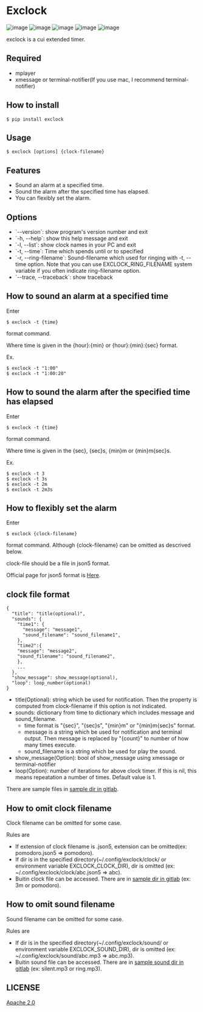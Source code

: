 Exclock
=======

![image](https://img.shields.io/pypi/v/exclock)
![image](https://img.shields.io/pypi/pyversions/exclock)
![image](https://gitlab.com/yassu/exclock/badges/master/pipeline.svg)
![image](https://gitlab.com/yassu/exclock/badges/master/coverage.svg)
![image](https://img.shields.io/pypi/l/exclock)

exclock is a cui extended timer.

Required
--------

-   mplayer
-   xmessage or terminal-notifier(If you use mac, I recommend
    terminal-notifier)

How to install
--------------

    $ pip install exclock

Usage
-----

    $ exclock [options] {clock-filename}

Features
--------

-   Sound an alarm at a specified time.
-   Sound the alarm after the specified time has elapsed.
-   You can flexibly set the alarm.

Options
-------

-   \`--version\`: show program's version number and exit
-   \`-h, --help\`: show this help message and exit
-   \`-l, --list\`: show clock names in your PC and exit
-   \`-t, --time\`: Time which spends until or to specified
-   \`-r, --ring-filename\`: Sound-filename which used for ringing with
    -t, --time option. Note that you can use EXCLOCK\_RING\_FILENAME
    system variable if you often indicate ring-filename option.
-   \`--trace, --traceback\`: show traceback

How to sound an alarm at a specified time
-----------------------------------------

Enter

    $ exclock -t {time}

format command.

Where time is given in the {hour}:{min} or {hour}:{min}:{sec} format.

Ex.

    $ exclock -t "1:00"
    $ exclock -t "1:00:20"

How to sound the alarm after the specified time has elapsed
-----------------------------------------------------------

Enter

    $ exclock -t {time}

format command.

Where time is given in the {sec}, {sec}s, {min}m or {min}m{sec}s.

Ex.

    $ exclock -t 3
    $ exclock -t 3s
    $ exclock -t 2m
    $ exclock -t 2m3s

How to flexibly set the alarm
-----------------------------

Enter

    $ exclock {clock-filename}

format command. Although {clock-filename} can be omitted as descrived
below.

clock-file should be a file in json5 format.

Official page for json5 format is [Here](https://json5.org/).

clock file format
-----------------

    {
      "title": "title(optional)",
      "sounds": {
        "time1": {
          "message": "message1",
          "sound_filename": "sound_filename1",
        },
        "time2":{
        "message": "message2",
        "sound_filename": "sound_filename2",
        },
        ...
      },
      "show_message": show_message(optional),
      "loop": loop_number(optional)
    }

-   title(Optional): string which be used for notification. Then the
    property is computed from clock-filename if this option is not
    indicated.
-   sounds: dictionary from time to dictionary which includes message
    and sound\_filename.
    -   time format is "{sec}", "{sec}s", "{min}m" or "{min}m{sec}s"
        format.
    -   message is a string which be used for notification and terminal
        output. Then message is replaced by "{count}" to number of how
        many times execute.
    -   sound\_filename is a string which be used for play the sound.
-   show_message(Option): bool of show_message using xmessage or terminal-notifier
-   loop(Option): number of iterations for above clock timer. If this is
    nil, this means repeatation a number of times. Default value is 1.

There are sample files in [sample dir in
gitlab](https://gitlab.com/yassu/exclock/-/tree/master/exclock/assets/clock).

How to omit clock filename
--------------------------

Clock filename can be omitted for some case.

Rules are

-   If extension of clock filename is .json5, extension can be
    omitted(ex: pomodoro.json5 =&gt; pomodoro).
-   If dir is in the specified directory(\~/.config/exclock/clock/ or
    environment variable EXCLOCK\_CLOCK\_DIR), dir is omitted (ex:
    \~/.config/exclock/clock/abc.json5 =&gt; abc).
-   Buitin clock file can be accessed. There are in [sample dir in
    gitlab]() (ex: 3m or pomodoro).

How to omit sound filename
--------------------------

Sound filename can be omitted for some case.

Rules are

-   If dir is in the specified directory(\~/.config/exclock/sound/ or
    environment variable EXCLOCK\_SOUND\_DIR), dir is omitted (ex:
    \~/.config/exclock/sound/abc.mp3 =&gt; abc.mp3).
-   Buitin sound file can be accessed. There are in [sample sound dir in
    gitlab](https://gitlab.com/yassu/exclock/-/tree/master/exclock/assets/sound)
    (ex: silent.mp3 or ring.mp3).

LICENSE
-------

[Apache 2.0](https://gitlab.com/yassu/exclock/blob/master/LICENSE)
